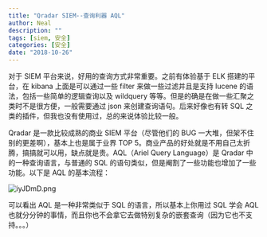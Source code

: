```yaml
---
title: "Qradar SIEM--查询利器 AQL"
author: Neal
description: ""
tags: [siem, 安全]
categories: [安全]
date: "2018-10-26"
---
```


对于 SIEM 平台来说，好用的查询方式非常重要。之前有体验基于 ELK 搭建的平台，在 kibana 上面是可以通过一些 filter 来做一些过滤并且是支持 lucene 的语法，包括一些简单的逻辑查询以及 wildquery 等等。但是的确是在做一些汇聚之类时不是很方便，一般需要通过 json 来创建查询语句。后来好像也有转 SQL 之类的插件，但我也没有使用过，总的来说体验比较一般。

Qradar 是一款比较成熟的商业 SIEM 平台（尽管他们的 BUG 一大堆，但架不住别的更差啊），基本上也是属于业界 TOP 5。商业产品的好处就是不用自己太折腾，搞搞就可以用，缺点就是贵。AQL（Ariel Query Language）是 Qradar 中的一种查询语言，与普通的 SQL 的语句类似，但是阉割了一些功能也增加了一些功能。以下是 AQL 的基本流程：

![iyJDmD.png](https://s1.ax1x.com/2018/10/25/iyJDmD.png)

可以看出 AQL 是一种非常类似于 SQL 的语言，所以基本上你用过 SQL 学会 AQL 也就分分钟的事情，而且你也不会拿它去做特别复杂的嵌套查询（因为它也不支持。。。）

